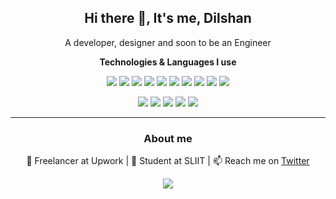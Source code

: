 <p> 
  <h2 align='center' > Hi there 👋, It's me, Dilshan</h2> 
  <p align='center' >A developer, designer and soon to be an Engineer</p>  
</p> 
<p align='center'>
  <b>Technologies & Languages I use</b>
</p>

<p align='center'>
  <img src="https://img.shields.io/badge/NodeJS-12.18-success"/>
  <img src="https://img.shields.io/badge/JavaEE-8-important"/>
  <img src="https://img.shields.io/badge/React%20JS-v16.13.1-blue"/>
  <img src="https://img.shields.io/badge/Angular-10-critical"/>
  <img src="https://img.shields.io/badge/HTML-5-orange"/>
  <img src="https://img.shields.io/badge/CSS-3-9cf"/>
   <img src="https://img.shields.io/badge/Docker-informational"/>
  <img src="https://img.shields.io/badge/Nginx-success"/>
  <img src="https://img.shields.io/badge/PostgreSql-12.3-blue"/>
  <img src="https://img.shields.io/badge/MongoDB-4.2.8-informational"/>
</p>

<p align='center'>
  <img src="https://img.shields.io/badge/JavaScript-yellow"/>
  <img src="https://img.shields.io/badge/TypeScript-blue"/>
  <img src="https://img.shields.io/badge/Java-orange"/>
  <img src="https://img.shields.io/badge/C++-lightgrey"/>
  <img src="https://img.shields.io/badge/Dart-blue"/>
</p>

<hr>
<h3 align='center'>About me</h3>
<p align='center'>🔭 Freelancer at Upwork | 🌱 Student at SLIIT | 📫 Reach me on <a href="https://twitter.com/Dillshan21">Twitter</a</p>

<p align='center'>
  <img src="https://github-readme-stats.vercel.app/api?username=mdilshan&count_private=true&show_icons=true&theme=tokyonight)](https://github.com/anuraghazra/github-readme-stats">
</p>
<!--
**mdilshan/mdilshan** is a ✨ _special_ ✨ repository because its `README.md` (this file) appears on your GitHub profile.

Here are some ideas to get you started:

- 🔭 I’m currently working on ...
- 🌱 I’m currently learning ...
- 👯 I’m looking to collaborate on ...
- 🤔 I’m looking for help with ...
- 💬 Ask me about ...
- 📫 How to reach me: ...
- 😄 Pronouns: ...
- ⚡ Fun fact: ...
-->
